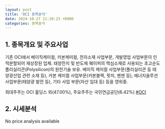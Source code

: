 ```yaml
---
layout: post
title: 'OCI 종목분석'
date: 2024-10-27 21:20:23 +0900
categories: 종목분석
---
```


## 1. 종목개요 및 주요사업

기존 OCI에서 베이직케미컬, 카본케미컬, 전자소재 사업부문, 개발영업 사업부문이 인적분할되어 재상장된 업체. 태양전지 및 반도체 웨이퍼의 핵심소재로 사용되는 초고순도 폴리실리콘(Polysilicon)의 원천기술 보유. 베이직 케미컬 사업부문(폴리실리콘 등 태양광산업 관련 소재 등), 카본 케미컬 사업부문(카본블랙, 핏치, 벤젠 등), 에너지솔루션 사업부문(태양광 발전 등), 기타 사업 부문(자산 임대 등) 등을 영위중.

최대주주는 OCI 홀딩스 외(47.00%), 주요주주는 국민연금공단(6.42%)
[#OCI](#)

## 2. 시세분석

No price analysis available
